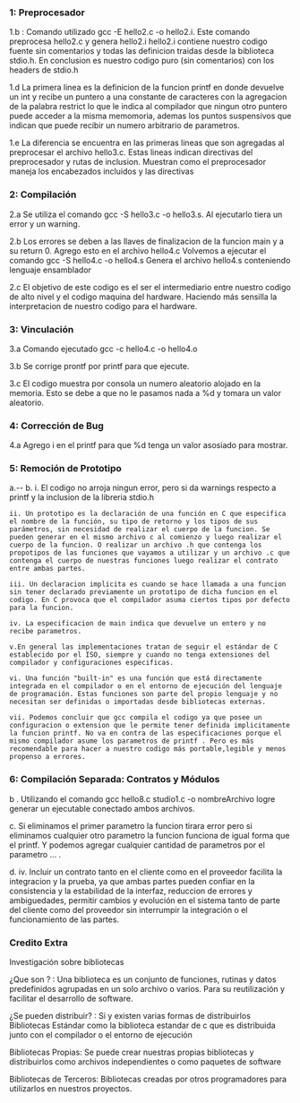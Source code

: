 ### 1: Preprocesador
1.b : 
Comando utilizado gcc -E hello2.c -o hello2.i. Este comando preprocesa hello2.c y genera hello2.i
hello2.i contiene nuestro codigo fuente sin comentarios y todas las definicion traidas desde la biblioteca stdio.h. En conclusion es nuestro codigo puro (sin comentarios) con los headers de stdio.h 

1.d La primera linea es la definicion de la funcion printf en donde devuelve un int y recibe un puntero a una constante de caracteres con la agregacion de la palabra restrict lo que le indica al compilador que ningun otro puntero puede acceder a la misma memomoria, ademas los puntos suspensivos que indican que puede recibir un numero arbitrario de parametros.

1.e La diferencia se encuentra en las primeras lineas que son agregadas al preprocesar el archivo hello3.c. Estas lineas indican directivas del preprocesador y rutas de inclusion. Muestran como el preprocesador maneja los encabezados incluidos y las directivas

### 2: Compilación
2.a
 Se utiliza el comando gcc -S hello3.c -o hello3.s. Al ejecutarlo tiera un error y un warning.
 
 2.b Los errores se deben a las llaves de finalizacion de la funcion main y a su return 0. Agrego esto en el archivo hello4.c
 Volvemos a ejecutar el comando gcc -S hello4.c -o hello4.s 
 Genera el archivo hello4.s conteniendo lenguaje ensamblador

 2.c El objetivo de este codigo es el ser el intermediario entre nuestro codigo de alto nivel y el codigo maquina del hardware.
 Haciendo más sensilla la interpretacion de nuestro codigo para el hardware.

 ### 3: Vinculación 
 3.a
  Comando ejecutado gcc -c hello4.c -o hello4.o 

3.b
  Se corrige prontf por printf para que ejecute.

3.c
  El codigo muestra por consola un numero aleatorio alojado en la memoria. Esto se debe a que no le pasamos nada a %d y tomara un valor aleatorio.
 ### 4: Corrección de Bug
4.a
 Agrego i en el printf para que %d tenga un valor asosiado para mostrar.

 ### 5: Remoción de Prototipo
 a.--
 b.
    i. El codigo no arroja ningun error, pero si da warnings respecto a printf y la inclusion de la libreria stdio.h

    ii. Un prototipo es la declaración de una función en C que especifica el nombre de la función, su tipo de retorno y los tipos de sus parámetros, sin necesidad de realizar el cuerpo de la funcion. Se pueden generar en el mismo archivo c al comienzo y luego realizar el cuerpo de la funcion. O realizar un archivo .h que contenga los propotipos de las funciones que vayamos a utilizar y un archivo .c que contenga el cuerpo de nuestras funciones luego realizar el contrato entre ambas partes. 

    iii. Un declaracion implicita es cuando se hace llamada a una funcion sin tener declarado previamente un prototipo de dicha funcion en el codigo. En C provoca que el compilador asuma ciertos tipos por defecto para la funcion.

    iv. La especificacion de main indica que devuelve un entero y no recibe parametros.

    v.En general las implementaciones tratan de seguir el estándar de C establecido por el ISO, siempre y cuando no tenga extensiones del compilador y configuraciones especificas.

    vi. Una función "built-in" es una función que está directamente integrada en el compilador o en el entorno de ejecución del lenguaje de programación. Estas funciones son parte del propio lenguaje y no necesitan ser definidas o importadas desde bibliotecas externas.

    vii. Podemos concluir que gcc compila el codigo ya que posee un configuracion o extension que le permite tener definida implicitamente la funcion printf. No va en contra de las especificaciones porque el mismo compilador asume los parametros de printf . Pero es más recomendable para hacer a nuestro codigo más portable,legible y menos propenso a errores.

### 6: Compilación Separada: Contratos y Módulos
b . Utilizando el comando gcc hello8.c studio1.c -o nombreArchivo logre generar un ejecutable conectado ambos archivos.

c. Si eliminamos el primer parametro la funcion tirara error pero si eliminamos cualquier otro parametro la funcion funciona de igual forma que el printf. Y podemos agregar cualquier cantidad de parametros por el parametro ... .

d.
 iv. Incluir un contrato tanto en el cliente como en el proveedor facilita la integracion y la prueba, ya que ambas partes pueden confiar en la consistencia y la estabilidad de la interfaz, reduccion de errores y ambiguedades, permitir cambios y evolución en el sistema tanto de parte del  cliente como del proveedor sin interrumpir la integración o el funcionamiento de las partes.


 ### Credito Extra 

 Investigación sobre bibliotecas

 ¿Que son ? : Una biblioteca es un conjunto de funciones, rutinas y datos predefinidos agrupadas en un solo archivo o varios. Para su reutilización y facilitar el desarrollo de software.

 ¿Se pueden distribuir? : Si y existen varias formas de distribuirlos
  Bibliotecas Estándar como la biblioteca estandar de c que es distribuida junto con el compilador o el entorno de ejecución

  Bibliotecas Propias: Se puede crear nuestras propias bibliotecas y distribuirlos como archivos independientes o como paquetes de software 

  Bibliotecas de Terceros: Bibliotecas creadas por otros programadores para utilizarlos en nuestros proyectos.